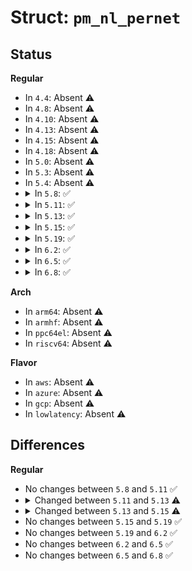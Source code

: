 # Struct: <code>pm_nl_pernet</code>

## Status
<b>Regular</b>
<ul>
<li>
In <code>4.4</code>: Absent ⚠️
</li>
<li>
In <code>4.8</code>: Absent ⚠️
</li>
<li>
In <code>4.10</code>: Absent ⚠️
</li>
<li>
In <code>4.13</code>: Absent ⚠️
</li>
<li>
In <code>4.15</code>: Absent ⚠️
</li>
<li>
In <code>4.18</code>: Absent ⚠️
</li>
<li>
In <code>5.0</code>: Absent ⚠️
</li>
<li>
In <code>5.3</code>: Absent ⚠️
</li>
<li>
In <code>5.4</code>: Absent ⚠️
</li>
<li>
<details>
<summary>In <code>5.8</code>: ✅</summary>

```c
struct pm_nl_pernet {
    spinlock_t lock;
    struct list_head local_addr_list;
    unsigned int addrs;
    unsigned int add_addr_signal_max;
    unsigned int add_addr_accept_max;
    unsigned int local_addr_max;
    unsigned int subflows_max;
    unsigned int next_id;
};
```
</details>
</li>
<li>
<details>
<summary>In <code>5.11</code>: ✅</summary>

```c
struct pm_nl_pernet {
    spinlock_t lock;
    struct list_head local_addr_list;
    unsigned int addrs;
    unsigned int add_addr_signal_max;
    unsigned int add_addr_accept_max;
    unsigned int local_addr_max;
    unsigned int subflows_max;
    unsigned int next_id;
};
```
</details>
</li>
<li>
<details>
<summary>In <code>5.13</code>: ✅</summary>

```c
struct pm_nl_pernet {
    spinlock_t lock;
    struct list_head local_addr_list;
    unsigned int addrs;
    unsigned int add_addr_signal_max;
    unsigned int add_addr_accept_max;
    unsigned int local_addr_max;
    unsigned int subflows_max;
    unsigned int next_id;
    long unsigned int id_bitmap[4];
};
```
</details>
</li>
<li>
<details>
<summary>In <code>5.15</code>: ✅</summary>

```c
struct pm_nl_pernet {
    spinlock_t lock;
    struct list_head local_addr_list;
    unsigned int addrs;
    unsigned int stale_loss_cnt;
    unsigned int add_addr_signal_max;
    unsigned int add_addr_accept_max;
    unsigned int local_addr_max;
    unsigned int subflows_max;
    unsigned int next_id;
    long unsigned int id_bitmap[4];
};
```
</details>
</li>
<li>
<details>
<summary>In <code>5.19</code>: ✅</summary>

```c
struct pm_nl_pernet {
    spinlock_t lock;
    struct list_head local_addr_list;
    unsigned int addrs;
    unsigned int stale_loss_cnt;
    unsigned int add_addr_signal_max;
    unsigned int add_addr_accept_max;
    unsigned int local_addr_max;
    unsigned int subflows_max;
    unsigned int next_id;
    long unsigned int id_bitmap[4];
};
```
</details>
</li>
<li>
<details>
<summary>In <code>6.2</code>: ✅</summary>

```c
struct pm_nl_pernet {
    spinlock_t lock;
    struct list_head local_addr_list;
    unsigned int addrs;
    unsigned int stale_loss_cnt;
    unsigned int add_addr_signal_max;
    unsigned int add_addr_accept_max;
    unsigned int local_addr_max;
    unsigned int subflows_max;
    unsigned int next_id;
    long unsigned int id_bitmap[4];
};
```
</details>
</li>
<li>
<details>
<summary>In <code>6.5</code>: ✅</summary>

```c
struct pm_nl_pernet {
    spinlock_t lock;
    struct list_head local_addr_list;
    unsigned int addrs;
    unsigned int stale_loss_cnt;
    unsigned int add_addr_signal_max;
    unsigned int add_addr_accept_max;
    unsigned int local_addr_max;
    unsigned int subflows_max;
    unsigned int next_id;
    long unsigned int id_bitmap[4];
};
```
</details>
</li>
<li>
<details>
<summary>In <code>6.8</code>: ✅</summary>

```c
struct pm_nl_pernet {
    spinlock_t lock;
    struct list_head local_addr_list;
    unsigned int addrs;
    unsigned int stale_loss_cnt;
    unsigned int add_addr_signal_max;
    unsigned int add_addr_accept_max;
    unsigned int local_addr_max;
    unsigned int subflows_max;
    unsigned int next_id;
    long unsigned int id_bitmap[4];
};
```
</details>
</li>
</ul>
<b>Arch</b>
<ul>
<li>
In <code>arm64</code>: Absent ⚠️
</li>
<li>
In <code>armhf</code>: Absent ⚠️
</li>
<li>
In <code>ppc64el</code>: Absent ⚠️
</li>
<li>
In <code>riscv64</code>: Absent ⚠️
</li>
</ul>
<b>Flavor</b>
<ul>
<li>
In <code>aws</code>: Absent ⚠️
</li>
<li>
In <code>azure</code>: Absent ⚠️
</li>
<li>
In <code>gcp</code>: Absent ⚠️
</li>
<li>
In <code>lowlatency</code>: Absent ⚠️
</li>
</ul>

## Differences
<b>Regular</b>
<ul>
<li>
No changes between <code>5.8</code> and <code>5.11</code> ✅
</li>
<li>
<details>
<summary>Changed between <code>5.11</code> and <code>5.13</code> ⚠️</summary>
<ul>
<li>
<b>Field added. </b>
<code>long unsigned int id_bitmap[4]</code>
</li>
</ul>
</details>
</li>
<li>
<details>
<summary>Changed between <code>5.13</code> and <code>5.15</code> ⚠️</summary>
<ul>
<li>
<b>Field added. </b>
<code>unsigned int stale_loss_cnt</code>
</li>
</ul>
</details>
</li>
<li>
No changes between <code>5.15</code> and <code>5.19</code> ✅
</li>
<li>
No changes between <code>5.19</code> and <code>6.2</code> ✅
</li>
<li>
No changes between <code>6.2</code> and <code>6.5</code> ✅
</li>
<li>
No changes between <code>6.5</code> and <code>6.8</code> ✅
</li>
</ul>

